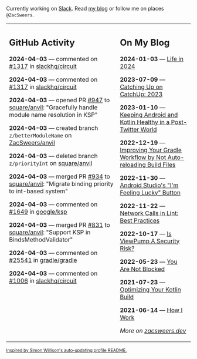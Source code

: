 Currently working on [Slack](https://slack.com/). Read [my blog](https://zacsweers.dev/) or follow me on places `@ZacSweers`.

<table><tr><td valign="top" width="60%">

## GitHub Activity
<!-- githubActivity starts -->
**2024-04-03** — commented on [#1317](https://github.com/slackhq/circuit/issues/1317#issuecomment-2035304287) in [slackhq/circuit](https://github.com/slackhq/circuit)

**2024-04-03** — commented on [#1317](https://github.com/slackhq/circuit/issues/1317#issuecomment-2035303396) in [slackhq/circuit](https://github.com/slackhq/circuit)

**2024-04-03** — opened PR [#947](https://github.com/square/anvil/pull/947) to [square/anvil](https://github.com/square/anvil): "Gracefully handle module name resolution in KSP"

**2024-04-03** — created branch `z/betterModuleName` on [ZacSweers/anvil](https://github.com/ZacSweers/anvil)

**2024-04-03** — deleted branch `z/priorityInt` on [square/anvil](https://github.com/square/anvil)

**2024-04-03** — merged PR [#934](https://github.com/square/anvil/pull/934) to [square/anvil](https://github.com/square/anvil): "Migrate binding priority to int-based system"

**2024-04-03** — commented on [#1649](https://github.com/google/ksp/pull/1649#issuecomment-2035198502) in [google/ksp](https://github.com/google/ksp)

**2024-04-03** — merged PR [#831](https://github.com/square/anvil/pull/831) to [square/anvil](https://github.com/square/anvil): "Support KSP in BindsMethodValidator"

**2024-04-03** — commented on [#25541](https://github.com/gradle/gradle/issues/25541#issuecomment-2034816479) in [gradle/gradle](https://github.com/gradle/gradle)

**2024-04-03** — commented on [#1006](https://github.com/slackhq/circuit/pull/1006#issuecomment-2034804166) in [slackhq/circuit](https://github.com/slackhq/circuit)
<!-- githubActivity ends -->
</td><td valign="top" width="40%">

## On My Blog
<!-- blog starts -->
**2024-01-03** — [Life in 2024](https://www.zacsweers.dev/life-in-2024/)

**2023-07-09** — [Catching Up on CatchUp: 2023](https://www.zacsweers.dev/catching-up-on-catchup-2023/)

**2023-01-10** — [Keeping Android and Kotlin Healthy in a Post-Twitter World](https://www.zacsweers.dev/keeping-android-healthy/)

**2022-12-19** — [Improving Your Gradle Workflow by Not Auto-reloading Build Files](https://www.zacsweers.dev/improving-your-workflow-by-not-auto-reloading-build-files/)

**2022-11-30** — [Android Studio's "I'm Feeling Lucky" Button](https://www.zacsweers.dev/android-studios-im-feeling-lucky-button/)

**2022-11-22** — [Network Calls in Lint: Best Practices](https://www.zacsweers.dev/network-calls-in-lint-best-practices/)

**2022-10-17** — [Is ViewPump A Security Risk?](https://www.zacsweers.dev/is-viewpump-a-security-risk/)

**2022-05-23** — [You Are Not Blocked](https://www.zacsweers.dev/you-are-not-blocked/)

**2021-07-23** — [Optimizing Your Kotlin Build](https://www.zacsweers.dev/optimizing-your-kotlin-build/)

**2021-06-14** — [How I Work](https://www.zacsweers.dev/how-i-work/)
<!-- blog ends -->
_More on [zacsweers.dev](https://zacsweers.dev/)_
</td></tr></table>

<sub><a href="https://simonwillison.net/2020/Jul/10/self-updating-profile-readme/">Inspired by Simon Willison's auto-updating profile README.</a></sub>